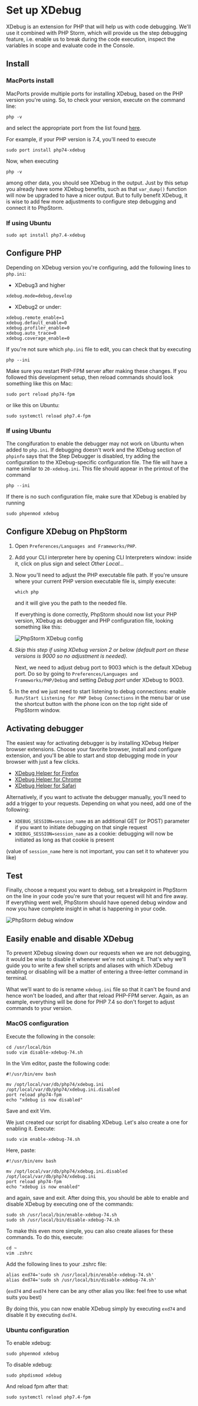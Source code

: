# Set up XDebug

XDebug is an extension for PHP that will help us with code debugging. We'll use it combined with PHP Storm,
which will provide us the step debugging feature, i.e. enable us to break during the code execution,
inspect the variables in scope and evaluate code in the Console.

## Install

### MacPorts install

MacPorts provide multiple ports for installing XDebug, based on the PHP version you're using. So, 
to check your version, execute on the command line:
```
php -v
```
and select the appropriate port from the list found [here](https://ports.macports.org/?search=xdebug&search_by=name).

For example, if your PHP version is 7.4, you'll need to execute
```
sudo port install php74-xdebug
```

Now, when executing
```
php -v
```
among other data, you should see XDebug in the output. Just by this setup you already have
some XDebug benefits, such as that `var_dump()` function will now be upgraded to have a nicer output. 
But to fully benefit XDebug, it is wise to add few more adjustments to configure step debugging and
connect it to PhpStorm.

### If using Ubuntu

```
sudo apt install php7.4-xdebug
```



## Configure PHP
Depending on XDebug version you're configuring, add the following lines to `php.ini`:
- XDebug3 and higher
```
xdebug.mode=debug,develop
```

- XDebug2 or under:
```
xdebug.remote_enable=1
xdebug.default_enable=0
xdebug.profiler_enable=0
xdebug.auto_trace=0
xdebug.coverage_enable=0
```

If you're not sure which `php.ini` file to edit, you can check that by executing
```
php --ini
```
Make sure you restart PHP-FPM server after making these changes. If you followed this development setup,
then reload commands should look something like this on Mac:
```
sudo port reload php74-fpm
```
or like this on Ubuntu:
```
sudo systemctl reload php7.4-fpm
```

### If using Ubuntu

The congifuration to enable the debugger may not work on Ubuntu when added to `php.ini`.
If debugging doesn't work and the XDebug section of `phpinfo` says that the Step Debugger is disabled,
try adding the configuration to the XDebug-specific configuration file. The file will have a name similar
to `20-xdebug.ini`. This file should appear in the printout of the command
```
php --ini
```
If there is no such configuration file, make sure that XDebug is enabled by running
```
sudo phpenmod xdebug
```

## Configure XDebug on PhpStorm

1. Open `Preferences/Languages and Frameworks/PHP`.
1. Add your CLI interpreter here by opening CLI Interpreters window: inside it, click on plus sign and 
   select *Other Local...*
1. Now you'll need to adjust the PHP executable file path. If you're unsure where your current PHP version
   executable file is, simply execute:
    ```
    which php
    ```
    and it will give you the path to the needed file.

    If everything is done correctly, PhpStorm should now list your PHP version, XDebug as debugger and PHP
   configuration file, looking something like this:
    
    ![PhpStorm XDebug config](phpstorm-xdebug-config.png)

1. *Skip this step if using XDebug version 2 or below (default port on these versions is 9000 so no adjustment
   is needed).*
   
    Next, we need to adjust debug port to 9003 which is the default XDebug port. Do so by going to 
   `Preferences/Languages and Frameworks/PHP/Debug` and setting *Debug port* under XDebug to 9003.
1. In the end we just need to start listening to debug connections: enable 
   `Run/Start Listening for PHP Debug Connections` in the menu bar or use the shortcut button with the phone icon
   on the top right side of PhpStorm window.

## Activating debugger
The easiest way for activating debugger is by installing XDebug Helper browser extensions. Choose your favorite
browser, install and configure extension, and you'll be able to start and stop debugging mode in your browser
with just a few clicks.
- [XDebug Helper for Firefox](https://addons.mozilla.org/en-GB/firefox/addon/xdebug-helper-for-firefox/)
- [XDebug Helper for Chrome](https://chrome.google.com/webstore/detail/xdebug-helper/eadndfjplgieldjbigjakmdgkmoaaaoc)
- [XDebug Helper for Safari](https://apps.apple.com/app/safari-xdebug-toggle/id1437227804?mt=12)

Alternatively, if you want to activate the debugger manually, you'll need to add a trigger to your requests.
Depending on what you need, add one of the following:
- `XDEBUG_SESSION=session_name` as an additional GET (or POST) parameter if you want to initiate debugging on that
  single request
- `XDEBUG_SESSION=session_name` as a cookie: debugging will now be initiated as long as that cookie is present

(value of `session_name` here is not important, you can set it to whatever you like)

## Test
Finally, choose a request you want to debug, set a breakpoint in PhpStorm on the line in your code you're sure that 
your request will hit and fire away. If everything went well, PhpStorm should have opened debug window and now you 
have complete insight in what is happening in your code.

![PhpStorm debug window](phpstorm-debugging.png)

## Easily enable and disable XDebug
To prevent XDebug slowing down our requests when we are not debugging, it would be wise to disable it whenever
we're not using it. That's why we'll guide you to write a few shell scripts and aliases with which XDebug enabling 
or disabling will be a matter of entering a three-letter command in terminal.

What we'll want to do is rename `xdebug.ini` file so that it can't be found and hence won't be loaded, and after
that reload PHP-FPM server. Again, as an example, everything will be done for PHP 7.4 so don't forget to adjust
commands to your version.

### MacOS configuration

Execute the following in the console:
```
cd /usr/local/bin
sudo vim disable-xdebug-74.sh
```
In the Vim editor, paste the following code:
```
#!/usr/bin/env bash

mv /opt/local/var/db/php74/xdebug.ini /opt/local/var/db/php74/xdebug.ini.disabled
port reload php74-fpm
echo "xdebug is now disabled"
```
Save and exit Vim.

We just created our script for disabling XDebug. Let's also create a one for enabling it. Execute:
```
sudo vim enable-xdebug-74.sh
```
Here, paste:
```
#!/usr/bin/env bash

mv /opt/local/var/db/php74/xdebug.ini.disabled /opt/local/var/db/php74/xdebug.ini
port reload php74-fpm
echo "xdebug is now enabled"
```
and again, save and exit. After doing this, you should be able to enable and disable XDebug by executing 
one of the commands:
```
sudo sh /usr/local/bin/enable-xdebug-74.sh
sudo sh /usr/local/bin/disable-xdebug-74.sh
```

To make this even more simple, you can also create aliases for these commands. To do this, execute:
```
cd ~
vim .zshrc
```

Add the following lines to your .zshrc file:
```
alias exd74='sudo sh /usr/local/bin/enable-xdebug-74.sh'
alias dxd74='sudo sh /usr/local/bin/disable-xdebug-74.sh'
```
(`exd74` and `exd74` here can be any other alias you like: feel free to use what suits you best)

By doing this, you can now enable XDebug simply by executing `exd74` and disable it by executing `dxd74`.

### Ubuntu configuration

To enable xdebug:

```
sudo phpenmod xdebug
```

To disable xdebug:

```
sudo phpdismod xdebug
```

And reload fpm after that:

```
sudo systemctl reload php7.4-fpm
```

